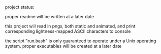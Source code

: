 project status: <UNFINISHED>

proper readme will be written at a later date

this project will read in pngs, both static and animated, and print corresponding lightness-mapped ASCII characters to console

the script "run.bash" is only guaranteed to operate under a Unix operating system.
proper executables will be created at a later date
